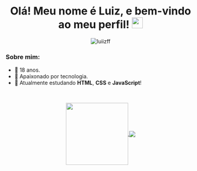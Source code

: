 <!-- Texto em cima -->
<h1 align="center"> Olá! Meu nome é Luiz, e bem-vindo ao meu perfil! <img src="https://raw.githubusercontent.com/luiizff/luiizff/main/master/Assets/Hi.gif" width="29px"></h1>
<p align="center"><img src="https://komarev.com/ghpvc/?username=luiizff&label=Visitas&color=9a07df&style=flat" alt="luiizff"/></p>

### Sobre mim:
- 🎂 18 anos.
- 💚 Apaixonado por tecnologia.
- 🔭 Atualmente estudando **HTML**, **CSS** e **JavaScript**!
<br>

<!-- Caixa de status -->
<p align="center">
  <a href="https://github.com/anuraghazra/github-readme-stats">
    <img
      align="center"
      height="165"
      src="https://github-readme-stats.vercel.app/api?username=luiizff&count_private=true&show_icons=true&custom_title=Github%20Status&hide=issues"
    />
  </a>
  <a href="https://github.com/anuraghazra/github-readme-stats">
    <img
      align="center"
      src="https://github-readme-stats.vercel.app/api/top-langs/?username=luiizff&layout=compact&custom_title=Linguagens%20mais%20usadas"
    />
  </a>
</p>


<!--
<p align="center"> <img src="https://komarev.com/ghpvc/?username=luiizff&label=Visitas&color=9a07df&style=flat" alt="luiizff" /> </p>
-->

<!-- COBRINHA
##
![snake gif](https://github.com/luiizff/luiizff/blob/output/github-contribution-grid-snake.svg)
-->
